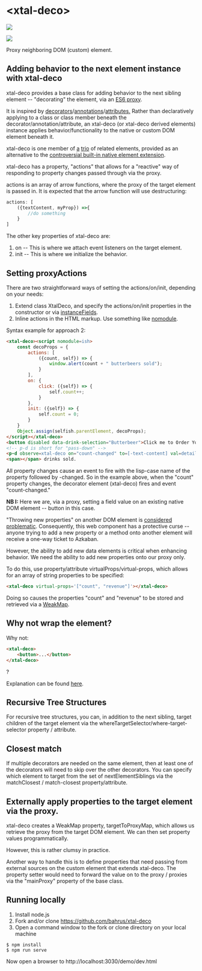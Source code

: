 # \<xtal-deco\>

<a href="https://nodei.co/npm/xtal-deco/"><img src="https://nodei.co/npm/xtal-deco.png"></a>

<img src="https://badgen.net/bundlephobia/minzip/xtal-deco@0.0.32">

Proxy neighboring DOM (custom) element.

## Adding behavior to the next element instance with xtal-deco

xtal-deco provides a base class for adding behavior to the next sibling element -- "decorating" the element, via an [ES6 proxy](https://developer.mozilla.org/en-US/docs/Web/JavaScript/Reference/Global_Objects/Proxy).  

It is inspired by [decorators](https://www.programiz.com/python-programming/decorator)/[annotations](https://docs.oracle.com/javase/tutorial/java/annotations/basics.html)/[attributes](https://codewithshadman.com/csharp-attributes/)[.](https://doc.rust-lang.org/reference/attributes.html)  Rather than declaratively applying to a class or class member beneath the decorator/annotation/attribute, an xtal-deco (or xtal-deco derived elements) instance applies behavior/functionality to the native or custom DOM element beneath it. 

xtal-deco is one member of [a](https://github.com/bahrus/xtal-decor) [trio](https://github.com/bahrus/xtal-decorator) of related elements, provided as an alternative to the [controversial built-in native element extension](https://bkardell.com/blog/TheWalrus.html).

xtal-deco has a property, "actions" that allows for a "reactive" way of responding to property changes passed through via the proxy.

actions is an array of arrow functions, where the proxy of the target element is passed in.  It is expected that the arrow function will use destructuring:

``` JavaScript
actions: [
    ({textContent, myProp}) =>{
        //do something
    }
]
```

The other key properties of xtal-deco are:

1.  on -- This is where we attach event listeners on the target element.
2.  init -- This is where we initialize the behavior.

## Setting proxyActions

There are two straightforward ways of setting the actions/on/init, depending on your needs:

1.  Extend class XtalDeco, and specify the actions/on/init properties in the constructor or via [instanceFields](https://developer.mozilla.org/en-US/docs/Web/JavaScript/Reference/Classes/Public_class_fields).
2.  Inline actions in the HTML markup.  Use something like [nomodule](https://github.com/bahrus/nomodule).


Syntax example for approach 2:


```html
<xtal-deco><script nomodule=ish>
    const decoProps = {
        actions: [
            ({count, self}) => {
                window.alert(count + " butterbeers sold");
            }
        ],
        on: {
            click: ({self}) => {
                self.count++;
            }
        },
        init: ({self}) => {
            self.count = 0;
        }
    }
    Object.assign(selfish.parentElement, decoProps);
</script></xtal-deco>
<button disabled data-drink-selection="Butterbeer">Click me to Order Your Drink</button>
<!-- p-d is short for "pass-down" -->
<p-d observe=xtal-deco on="count-changed" to=[-text-content] val=detail.value></p-d>
<span></span> drinks sold.

```

All property changes cause an event to fire with the lisp-case name of the property followed by -changed.  So in the example above, when the "count" property changes, the decorator element (xtal-deco) fires and event "count-changed."

**NB I:**  Here we are, via a proxy, setting a field value on an existing native DOM element -- button in this case.  

"Throwing new properties" on another DOM element is [considered problematic](https://youtu.be/uygxJ8Wxotc?t=319).  Consequently,
this web component has a protective curse -- anyone trying to add a new property or a method onto another element will receive a one-way ticket to Azkaban.

However, the ability to add new data elements is critical when enhancing behavior.  We need the ability to add new properties onto our proxy only.

To do this, use property/attribute virtualProps/virtual-props, which allows for an array of string properties to be specified:

```html
<xtal-deco virtual-props='["count", "revenue"]'></xtal-deco>
```

Doing so causes the properties "count" and "revenue" to be stored and retrieved via a [WeakMap](https://stackoverflow.com/a/49879350/3320028).

## Why not wrap the element?

Why not:

```html
<xtal-deco>
    <button>...</button>
</xtal-deco>
```

?

Explanation can be found [here](https://youtu.be/i6G6dmVJy74?t=49).


## Recursive Tree Structures

For recursive tree structures, you can, in addition to the next sibling, target children of the target element via the whereTargetSelector/where-target-selector property / attribute.

## Closest match

If multiple decorators are needed on the same element, then at least one of the decorators will need to skip over the other decorators.  You can specify which element to target from the set of nextElementSiblings via the matchClosest / match-closest property/attribute.

##  Externally apply properties to the target element via the proxy.

xtal-deco creates a WeakMap property, targetToProxyMap, which allows us retrieve the proxy from the target DOM element.  We can then set property values programmatically.

However, this is rather clumsy in practice.

Another way to handle this is to define properties that need passing from external sources on the custom element that extends xtal-deco.  The property setter would need to forward the value on to the proxy / proxies via the "mainProxy" property of the base class.

## Running locally

1.  Install node.js
2.  Fork and/or clone https://github.com/bahrus/xtal-deco
3.  Open a command window to the fork or clone directory on your local machine

```
$ npm install
$ npm run serve
```

Now open a browser to http://localhost:3030/demo/dev.html


